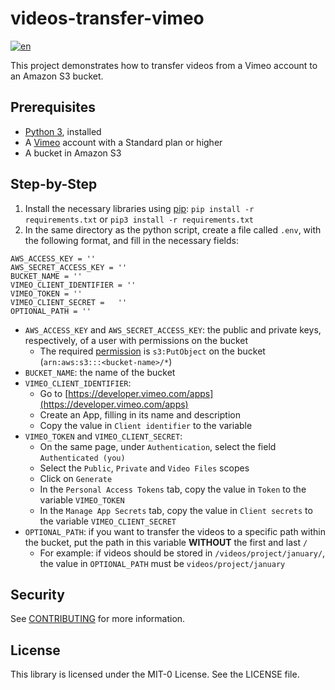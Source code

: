 # videos-transfer-vimeo
[![en](https://img.shields.io/badge/lang-pt--br-green.svg)](https://github.com/aws-samples/videos-transfer-vimeo/edit/main/README.pt-br.md)

This project demonstrates how to transfer videos from a Vimeo account to an Amazon S3 bucket.

## Prerequisites

- [Python 3](https://www.python.org/downloads/), installed
- A [Vimeo](https://vimeo.com/) account with a Standard plan or higher
- A bucket in Amazon S3
## Step-by-Step

1. Install the necessary libraries using [pip](https://pypi.org/project/pip/): ``` pip install -r requirements.txt ``` or ``` pip3 install -r requirements.txt ```
2. In the same directory as the python script, create a file called ```.env```, with the following format, and fill in the necessary fields:
 ``` 
 AWS_ACCESS_KEY = ''
 AWS_SECRET_ACCESS_KEY = ''
 BUCKET_NAME = ''
 VIMEO_CLIENT_IDENTIFIER = ''
 VIMEO_TOKEN = ''
 VIMEO_CLIENT_SECRET =   ''
 OPTIONAL_PATH = ''
```
- ```AWS_ACCESS_KEY``` and ```AWS_SECRET_ACCESS_KEY```: the public and private keys, respectively, of a user with permissions on the bucket
  - The required [permission](https://docs.aws.amazon.com/IAM/latest/UserGuide/access_policies.html#policies_id-based) is ```s3:PutObject``` on the bucket (```arn:aws:s3:::<bucket-name>/*```)
- ```BUCKET_NAME```: the name of the bucket
- ```VIMEO_CLIENT_IDENTIFIER```:
   - Go to [https://developer.vimeo.com/apps](https://developer.vimeo.com/apps)
   - Create an App, filling in its name and description
   - Copy the value in ```Client identifier``` to the variable
- ```VIMEO_TOKEN``` and ```VIMEO_CLIENT_SECRET```:
   - On the same page, under ```Authentication```, select the field ```Authenticated (you) ```
   - Select the ```Public```, ```Private``` and ```Video Files``` scopes
   - Click on ```Generate```
   - In the ```Personal Access Tokens``` tab, copy the value in ```Token``` to the variable ```VIMEO_TOKEN```
   - In the ```Manage App Secrets``` tab, copy the value in ```Client secrets``` to the variable ```VIMEO_CLIENT_SECRET```
- ```OPTIONAL_PATH```: if you want to transfer the videos to a specific path within the bucket, put the path in this variable **WITHOUT** the first and last ```/``` 
   - For example: if videos should be stored in ```/videos/project/january/```, the value in ```OPTIONAL_PATH``` must be ```videos/project/january```
 
## Security

See [CONTRIBUTING](CONTRIBUTING.md#security-issue-notifications) for more information.

## License

This library is licensed under the MIT-0 License. See the LICENSE file.
